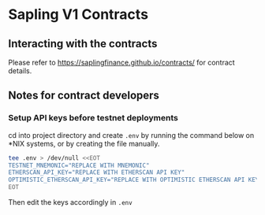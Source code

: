 # Sapling V1 Contracts

## Interacting with the contracts
Please refer to https://saplingfinance.github.io/contracts/ for contract details.

## Notes for contract developers

### Setup API keys before testnet deployments
cd into project directory and create ```.env``` by running the command below on *NIX systems, or by creating the file manually.

```sh
tee .env > /dev/null <<EOT
TESTNET_MNEMONIC="REPLACE WITH MNEMONIC"
ETHERSCAN_API_KEY="REPLACE WITH ETHERSCAN API KEY"
OPTIMISTIC_ETHERSCAN_API_KEY="REPLACE WITH OPTIMISTIC ETHERSCAN API KEY"
EOT
```

Then edit the keys accordingly in `.env`

